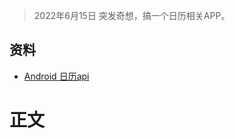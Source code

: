 > 2022年6月15日  突发奇想，搞一个日历相关APP。
## 资料
* [Android 日历api ](https://developer.android.com/guide/topics/providers/calendar-provider?hl=zh-cn)
# 正文
